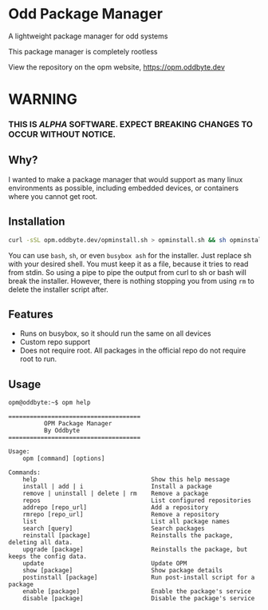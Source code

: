 # Odd Package Manager
A lightweight package manager for odd systems

This package manager is completely rootless

View the repository on the opm website, https://opm.oddbyte.dev

# WARNING
### THIS IS *ALPHA* SOFTWARE. EXPECT BREAKING CHANGES TO OCCUR WITHOUT NOTICE.

## Why?
I wanted to make a package manager that would support as many linux environments as possible, including embedded devices, or containers where you cannot get root.
## Installation
```bash
curl -sSL opm.oddbyte.dev/opminstall.sh > opminstall.sh && sh opminstall.sh
```
You can use `bash`, `sh`, or even `busybox ash` for the installer. Just replace sh with your desired shell.
You must keep it as a file, because it tries to read from stdin. So using a pipe to pipe the output from curl to sh or bash will break the installer. However, there is nothing stopping you from using `rm` to delete the installer script after.

## Features
- Runs on busybox, so it should run the same on all devices
- Custom repo support
- Does not require root. All packages in the official repo do not require root to run.

## Usage
```
opm@oddbyte:~$ opm help
‏
‏=====================================
‏          OPM Package Manager
‏          By Oddbyte
‏=====================================
‏
‏Usage:
‏    opm [command] [options]
‏
‏Commands:
‏    help                                Show this help message
‏    install | add | i                   Install a package
‏    remove | uninstall | delete | rm    Remove a package
‏    repos                               List configured repositories
‏    addrepo [repo_url]                  Add a repository
‏    rmrepo [repo_url]                   Remove a repository
‏    list                                List all package names
‏    search [query]                      Search packages
‏    reinstall [package]                 Reinstalls the package, deleting all data.
‏    upgrade [package]                   Reinstalls the package, but keeps the config data.
‏    update                              Update OPM
‏    show [package]                      Show package details
‏    postinstall [package]               Run post-install script for a package
‏    enable [package]                    Enable the package's service
‏    disable [package]                   Disable the package's service
```
